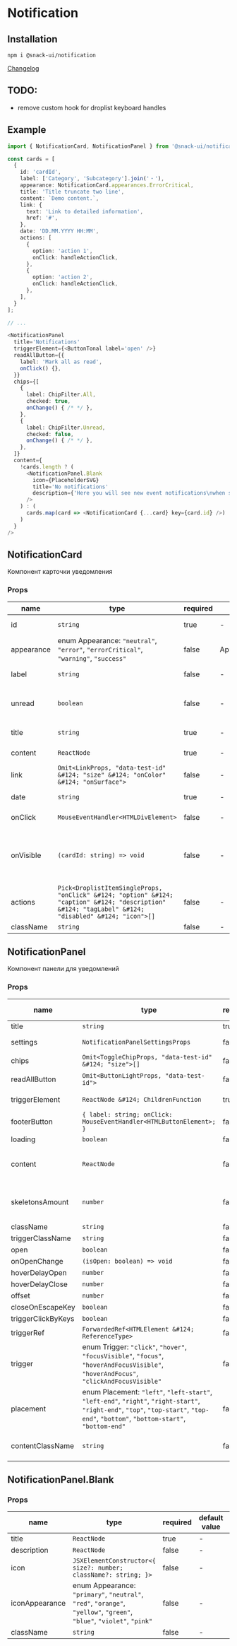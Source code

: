 # Notification

## Installation
`npm i @snack-ui/notification`

[Changelog](./CHANGELOG.md)

## TODO:
  - remove custom hook for droplist keyboard handles

## Example

```typescript jsx
import { NotificationCard, NotificationPanel } from '@snack-ui/notification';

const cards = [
  {
    id: 'cardId',
    label: ['Category', 'Subcategory'].join('・'),
    appearance: NotificationCard.appearances.ErrorCritical,
    title: 'Title truncate two line',
    content: `Demo content.`,
    link: {
      text: 'Link to detailed information',
      href: '#',
    },
    date: 'DD.MM.YYYY HH:MM',
    actions: [
      {
        option: 'action 1',
        onClick: handleActionClick,
      },
      {
        option: 'action 2',
        onClick: handleActionClick,
      },
    ],
  }
];

// ...

<NotificationPanel
  title='Notifications'
  triggerElement={<ButtonTonal label='open' />}
  readAllButton={{
    label: 'Mark all as read',
    onClick() {},
  }}
  chips={[
    {
      label: ChipFilter.All,
      checked: true,
      onChange() { /* */ },
    },
    {
      label: ChipFilter.Unread,
      checked: false,
      onChange() { /* */ },
    },
  ]}
  content={
    !cards.length ? (
      <NotificationPanel.Blank
        icon={PlaceholderSVG}
        title='No notifications'
        description={'Here you will see new event notifications\nwhen something happens'}
      />
    ) : (
      cards.map(card => <NotificationCard {...card} key={card.id} />)
    )
  }
/>
```


[//]: DOCUMENTATION_SECTION_START
[//]: THIS_SECTION_IS_AUTOGENERATED_PLEASE_DONT_EDIT_IT
## NotificationCard
Компонент карточки уведомления
### Props
| name | type | required | default value | description |
|------|------|----------|---------------|-------------|
| id | `string` | true | - | Идентификатор уведомления |
| appearance | enum Appearance: `"neutral"`, `"error"`, `"errorCritical"`, `"warning"`, `"success"` | false | Appearance.Neutral | Тип уведомления |
| label | `string` | false | - | Лейбл перез заголовком |
| unread | `boolean` | false | - | Управление состоянием прочитано/не прочитано |
| title | `string` | true | - | Заголовок уведомления |
| content | `ReactNode` | true | - | Контент уведомления |
| link | `Omit<LinkProps, "data-test-id" &#124; "size" &#124; "onColor" &#124; "onSurface">` | false | - | Ссылка |
| date | `string` | true | - | Дата уведомления |
| onClick | `MouseEventHandler<HTMLDivElement>` | false | - | Колбэк клика по карточке |
| onVisible | `(cardId: string) => void` | false | - | Колбэк при попадании карточки в область видимости на 80% |
| actions | `Pick<DroplistItemSingleProps, "onClick" &#124; "option" &#124; "caption" &#124; "description" &#124; "tagLabel" &#124; "disabled" &#124; "icon">[]` | false | - | Дополнительные действия у карточки |
| className | `string` | false | - | CSS-класс |
## NotificationPanel
Компонент панели для уведомлений
### Props
| name | type | required | default value | description |
|------|------|----------|---------------|-------------|
| title | `string` | true | - | Заголовок панели |
| settings | `NotificationPanelSettingsProps` | false | - | Кнопка настроек и выпадающий список |
| chips | `Omit<ToggleChipProps, "data-test-id" &#124; "size">[]` | false | - | Чипы для фильтрации |
| readAllButton | `Omit<ButtonLightProps, "data-test-id">` | false | - | Кнопка в "шапке" панели |
| triggerElement | `ReactNode &#124; ChildrenFunction` | true | - | Элемент для открытия панели |
| footerButton | `{ label: string; onClick: MouseEventHandler<HTMLButtonElement>; }` | false | - | Кнопка внизу панели |
| loading | `boolean` | false | - | Состояние загрузки |
| content | `ReactNode` | false | - | Контент для отрисовки (e.g NotificationCard &#124; NotificationPanel.Blank) |
| skeletonsAmount | `number` | false | 2 | Количество скелетонов карточек для отображения при загрузке |
| className | `string` | false | - |  |
| triggerClassName | `string` | false | - |  |
| open | `boolean` | false | - |  |
| onOpenChange | `(isOpen: boolean) => void` | false | - |  |
| hoverDelayOpen | `number` | false | - |  |
| hoverDelayClose | `number` | false | - |  |
| offset | `number` | false | - |  |
| closeOnEscapeKey | `boolean` | false | - |  |
| triggerClickByKeys | `boolean` | false | - |  |
| triggerRef | `ForwardedRef<HTMLElement &#124; ReferenceType>` | false | - |  |
| trigger | enum Trigger: `"click"`, `"hover"`, `"focusVisible"`, `"focus"`, `"hoverAndFocusVisible"`, `"hoverAndFocus"`, `"clickAndFocusVisible"` | false | - |  |
| placement | enum Placement: `"left"`, `"left-start"`, `"left-end"`, `"right"`, `"right-start"`, `"right-end"`, `"top"`, `"top-start"`, `"top-end"`, `"bottom"`, `"bottom-start"`, `"bottom-end"` | false | - |  |
| contentClassName | `string` | false | - | CSS-класс для элемента содержащего контент |
## NotificationPanel.Blank

### Props
| name | type | required | default value | description |
|------|------|----------|---------------|-------------|
| title | `ReactNode` | true | - | Заголовок |
| description | `ReactNode` | false | - | Описание |
| icon | `JSXElementConstructor<{ size?: number; className?: string; }>` | false | - | Иконка |
| iconAppearance | enum Appearance: `"primary"`, `"neutral"`, `"red"`, `"orange"`, `"yellow"`, `"green"`, `"blue"`, `"violet"`, `"pink"` | false | - | Цвет обводки для иконки |
| className | `string` | false | - | CSS-класс |


[//]: DOCUMENTATION_SECTION_END
